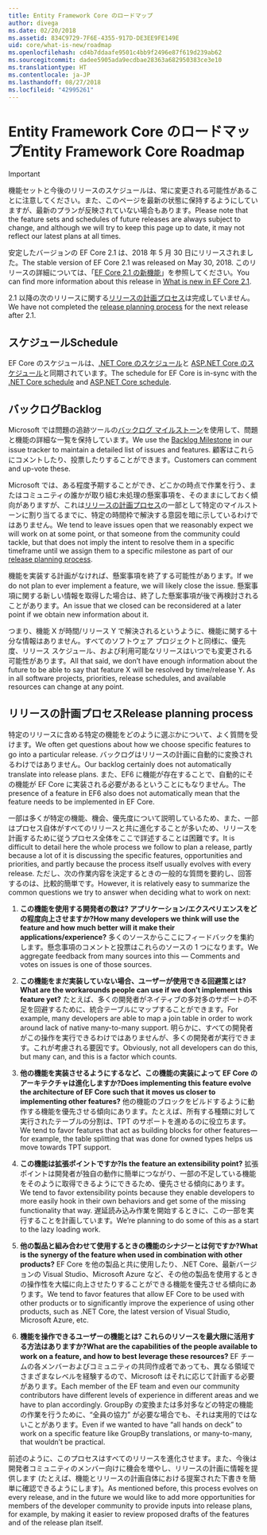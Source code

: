 ```yaml
---
title: Entity Framework Core のロードマップ
author: divega
ms.date: 02/20/2018
ms.assetid: 834C9729-7F6E-4355-917D-DE3EE9FE149E
uid: core/what-is-new/roadmap
ms.openlocfilehash: cd4b7ddaafe9501c4bb9f2496e87f619d239ab62
ms.sourcegitcommit: dadee5905ada9ecdbae28363a682950383ce3e10
ms.translationtype: HT
ms.contentlocale: ja-JP
ms.lasthandoff: 08/27/2018
ms.locfileid: "42995261"
---
```

# <a name="entity-framework-core-roadmap"></a><span data-ttu-id="7bd53-102">Entity Framework Core のロードマップ</span><span class="sxs-lookup"><span data-stu-id="7bd53-102">Entity Framework Core Roadmap</span></span>

> [!IMPORTANT]
> <span data-ttu-id="7bd53-103">機能セットと今後のリリースのスケジュールは、常に変更される可能性があることに注意してください。また、このページを最新の状態に保持するようにしていますが、最新のプランが反映されていない場合もあります。</span><span class="sxs-lookup"><span data-stu-id="7bd53-103">Please note that the feature sets and schedules of future releases are always subject to change, and although we will try to keep this page up to date, it may not reflect our latest plans at all times.</span></span>

<span data-ttu-id="7bd53-104">安定したバージョンの EF Core 2.1 は、2018 年 5 月 30 日にリリースされました。</span><span class="sxs-lookup"><span data-stu-id="7bd53-104">The stable version of EF Core 2.1 was released on May 30, 2018.</span></span> <span data-ttu-id="7bd53-105">このリリースの詳細については、「[EF Core 2.1 の新機能](xref:core/what-is-new/ef-core-2.1)」を参照してください。</span><span class="sxs-lookup"><span data-stu-id="7bd53-105">You can find more information about this release in [What is new in EF Core 2.1](xref:core/what-is-new/ef-core-2.1).</span></span>

<span data-ttu-id="7bd53-106">2.1 以降の次のリリースに関する[リリースの計画プロセス](#release-planning-process)は完成していません。</span><span class="sxs-lookup"><span data-stu-id="7bd53-106">We have not completed the [release planning process](#release-planning-process) for the next release after 2.1.</span></span>

## <a name="schedule"></a><span data-ttu-id="7bd53-107">スケジュール</span><span class="sxs-lookup"><span data-stu-id="7bd53-107">Schedule</span></span>

<span data-ttu-id="7bd53-108">EF Core のスケジュールは、[.NET Core のスケジュール](https://github.com/dotnet/core/blob/master/roadmap.md)と [ASP.NET Core のスケジュール](https://github.com/aspnet/Home/wiki/Roadmap)と同期されています。</span><span class="sxs-lookup"><span data-stu-id="7bd53-108">The schedule for EF Core is in-sync with the [.NET Core schedule](https://github.com/dotnet/core/blob/master/roadmap.md) and [ASP.NET Core schedule](https://github.com/aspnet/Home/wiki/Roadmap).</span></span>

## <a name="backlog"></a><span data-ttu-id="7bd53-109">バックログ</span><span class="sxs-lookup"><span data-stu-id="7bd53-109">Backlog</span></span>

<span data-ttu-id="7bd53-110">Microsoft では問題の追跡ツールの[バックログ マイルストーン](https://github.com/aspnet/EntityFrameworkCore/issues?q=is%3Aopen+is%3Aissue+milestone%3ABacklog+sort%3Areactions-%2B1-desc)を使用して、問題と機能の詳細な一覧を保持しています。</span><span class="sxs-lookup"><span data-stu-id="7bd53-110">We use the [Backlog Milestone](https://github.com/aspnet/EntityFrameworkCore/issues?q=is%3Aopen+is%3Aissue+milestone%3ABacklog+sort%3Areactions-%2B1-desc) in our issue tracker to maintain a detailed list of issues and features.</span></span> <span data-ttu-id="7bd53-111">顧客はこれらにコメントしたり、投票したりすることができます。</span><span class="sxs-lookup"><span data-stu-id="7bd53-111">Customers can comment and up-vote these.</span></span>

<span data-ttu-id="7bd53-112">Microsoft では、ある程度予期することができ、どこかの時点で作業を行う、またはコミュニティの誰かが取り組む未処理の懸案事項を、そのままにしておく傾向がありますが、これは[リリースの計画プロセス](#release-planning-process)の一部として特定のマイルストーンに割り当てるまでに、特定の時間枠で解決する意図を暗に示しているわけではありません。</span><span class="sxs-lookup"><span data-stu-id="7bd53-112">We tend to leave issues open that we reasonably expect we will work on at some point, or that someone from the community could tackle, but that does not imply the intent to resolve them in a specific timeframe until we assign them to a specific milestone as part of our [release planning process](#release-planning-process).</span></span>

<span data-ttu-id="7bd53-113">機能を実装する計画がなければ、懸案事項を終了する可能性があります。</span><span class="sxs-lookup"><span data-stu-id="7bd53-113">If we do not plan to ever implement a feature, we will likely close the issue.</span></span> <span data-ttu-id="7bd53-114">懸案事項に関する新しい情報を取得した場合は、終了した懸案事項が後で再検討されることがあります。</span><span class="sxs-lookup"><span data-stu-id="7bd53-114">An issue that we closed can be reconsidered at a later point if we obtain new information about it.</span></span>

<span data-ttu-id="7bd53-115">つまり、機能 X が時間/リリース Y で解決されるというように、機能に関する十分な情報はありません。すべてのソフトウェア プロジェクトと同様に、優先度、リリース スケジュール、および利用可能なリリースはいつでも変更される可能性があります。</span><span class="sxs-lookup"><span data-stu-id="7bd53-115">All that said, we don’t have enough information about the future to be able to say that feature X will be resolved by time/release Y. As in all software projects, priorities, release schedules, and available resources can change at any point.</span></span>

## <a name="release-planning-process"></a><span data-ttu-id="7bd53-116">リリースの計画プロセス</span><span class="sxs-lookup"><span data-stu-id="7bd53-116">Release planning process</span></span>

<span data-ttu-id="7bd53-117">特定のリリースに含める特定の機能をどのように選ぶかについて、よく質問を受けます。</span><span class="sxs-lookup"><span data-stu-id="7bd53-117">We often get questions about how we choose specific features to go into a particular release.</span></span> <span data-ttu-id="7bd53-118">バックログはリリースの計画に自動的に変換されるわけではありません。</span><span class="sxs-lookup"><span data-stu-id="7bd53-118">Our backlog certainly does not automatically translate into release plans.</span></span> <span data-ttu-id="7bd53-119">また、EF6 に機能が存在することで、自動的にその機能が EF Core に実装される必要があるということにもなりません。</span><span class="sxs-lookup"><span data-stu-id="7bd53-119">The presence of a feature in EF6 also does not automatically mean that the feature needs to be implemented in EF Core.</span></span>

<span data-ttu-id="7bd53-120">一部は多くが特定の機能、機会、優先度について説明しているため、また、一部はプロセス自体がすべてのリリースと共に進化することが多いため、リリースを計画するために従うプロセス全体をここで詳述することは困難です。</span><span class="sxs-lookup"><span data-stu-id="7bd53-120">It is difficult to detail here the whole process we follow to plan a release, partly because a lot of it is discussing the specific features, opportunities and priorities, and partly because the process itself usually evolves with every release.</span></span> <span data-ttu-id="7bd53-121">ただし、次の作業内容を決定するときの一般的な質問を要約し、回答するのは、比較的簡単です。</span><span class="sxs-lookup"><span data-stu-id="7bd53-121">However, it is relatively easy to summarize the common questions we try to answer when deciding what to work on next:</span></span>

1. <span data-ttu-id="7bd53-122">**この機能を使用する開発者の数は? アプリケーション/エクスペリエンスをどの程度向上させますか?**</span><span class="sxs-lookup"><span data-stu-id="7bd53-122">**How many developers we think will use the feature and how much better will it make their applications/experience?**</span></span> <span data-ttu-id="7bd53-123">多くのソースからここにフィードバックを集約します。懸念事項のコメントと投票はこれらのソースの 1 つになります。</span><span class="sxs-lookup"><span data-stu-id="7bd53-123">We aggregate feedback from many sources into this — Comments and votes on issues is one of those sources.</span></span>

2. <span data-ttu-id="7bd53-124">**この機能をまだ実装していない場合、ユーザーが使用できる回避策とは?**</span><span class="sxs-lookup"><span data-stu-id="7bd53-124">**What are the workarounds people can use if we don’t implement this feature yet?**</span></span> <span data-ttu-id="7bd53-125">たとえば、多くの開発者がネイティブの多対多のサポートの不足を回避するために、統合テーブルにマップすることができます。</span><span class="sxs-lookup"><span data-stu-id="7bd53-125">For example, many developers are able to map a join table in order to work around lack of native many-to-many support.</span></span> <span data-ttu-id="7bd53-126">明らかに、すべての開発者がこの操作を実行できるわけではありませんが、多くの開発者が実行できます。これが考慮される要因です。</span><span class="sxs-lookup"><span data-stu-id="7bd53-126">Obviously, not all developers can do this, but many can, and this is a factor which counts.</span></span>

3. <span data-ttu-id="7bd53-127">**他の機能を実装させるようにするなど、この機能の実装によって EF Core のアーキテクチャは進化しますか?**</span><span class="sxs-lookup"><span data-stu-id="7bd53-127">**Does implementing this feature evolve the architecture of EF Core such that it moves us closer to implementing other features?**</span></span> <span data-ttu-id="7bd53-128">他の機能のブロックをビルドするように動作する機能を優先させる傾向にあります。たとえば、所有する種類に対して実行されたテーブルの分割は、TPT のサポートを進めるのに役立ちます。</span><span class="sxs-lookup"><span data-stu-id="7bd53-128">We tend to favor features that act as building blocks for other features—for example, the table splitting that was done for owned types helps us move towards TPT support.</span></span>

4. <span data-ttu-id="7bd53-129">**この機能は拡張ポイントですか?**</span><span class="sxs-lookup"><span data-stu-id="7bd53-129">**Is the feature an extensibility point?**</span></span> <span data-ttu-id="7bd53-130">拡張ポイントは開発者が独自の動作に簡単につながり、一部の不足している機能をそのように取得できるようにできるため、優先させる傾向にあります。</span><span class="sxs-lookup"><span data-stu-id="7bd53-130">We tend to favor extensibility points because they enable developers to more easily hook in their own behaviors and get some of the missing functionality that way.</span></span> <span data-ttu-id="7bd53-131">遅延読み込み作業を開始するときに、この一部を実行することを計画しています。</span><span class="sxs-lookup"><span data-stu-id="7bd53-131">We’re planning to do some of this as a start to the lazy loading work.</span></span>

5. <span data-ttu-id="7bd53-132">**他の製品と組み合わせて使用するときの機能のシナジーとは何ですか?**</span><span class="sxs-lookup"><span data-stu-id="7bd53-132">**What is the synergy of the feature when used in combination with other products?**</span></span> <span data-ttu-id="7bd53-133">EF Core を他の製品と共に使用したり、.NET Core、最新バージョンの Visual Studio、Microsoft Azure など、その他の製品を使用するときの操作性を大幅に向上させたりすることができる機能を優先させる傾向にあります。</span><span class="sxs-lookup"><span data-stu-id="7bd53-133">We tend to favor features that allow EF Core to be used with other products or to significantly improve the experience of using other products, such as .NET Core, the latest version of Visual Studio, Microsoft Azure, etc.</span></span>

6. <span data-ttu-id="7bd53-134">**機能を操作できるユーザーの機能とは? これらのリソースを最大限に活用する方法はありますか?**</span><span class="sxs-lookup"><span data-stu-id="7bd53-134">**What are the capabilities of the people available to work on a feature, and how to best leverage these resources?**</span></span> <span data-ttu-id="7bd53-135">EF チームの各メンバーおよびコミュニティの共同作成者であっても、異なる領域でさまざまなレベルを経験するので、Microsoft はそれに応じて計画する必要があります。</span><span class="sxs-lookup"><span data-stu-id="7bd53-135">Each member of the EF team and even our community contributors have different levels of experience in different areas and we have to plan accordingly.</span></span> <span data-ttu-id="7bd53-136">GroupBy の変換または多対多などの特定の機能の作業を行うために、“全員の協力” が必要な場合でも、それは実用的ではないことがあります。</span><span class="sxs-lookup"><span data-stu-id="7bd53-136">Even if we wanted to have “all hands on deck” to work on a specific feature like GroupBy translations, or many-to-many, that wouldn’t be practical.</span></span>

<span data-ttu-id="7bd53-137">前述のように、このプロセスはすべてのリリースを進化させます。また、今後は開発者コミュニティのメンバー向けに機会を増やし、リリースの計画に情報を提供します (たとえば、機能とリリースの計画自体における提案された下書きを簡単に確認できるようにします)。</span><span class="sxs-lookup"><span data-stu-id="7bd53-137">As mentioned before, this process evolves on every release, and in the future we would like to add more opportunities for members of the developer community to provide inputs into release plans, for example, by making it easier to review proposed drafts of the features and of the release plan itself.</span></span>
